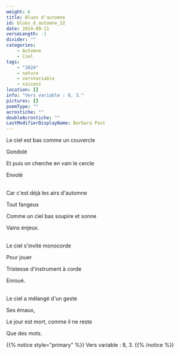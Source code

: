 ```yaml
---
weight: 6
title: Blues d'automne
id: blues_d_automne_22
date: 2024-09-11
verseLength: -1
divider: ""
categories:
    - Automne
    - Ciel
tags:
    - "2024"
    - nature
    - versVariable
    - saisons
location: []
info: "Vers variable : 8, 3."
pictures: []
poemType: ""
acrostiche: ""
doubleAcrostiche: ""
LastModifierDisplayName: Barbara Post
---
```

Le ciel est bas comme un couvercle

Gondolé

Et puis on cherche en vain le cercle

Envolé

 \
Car c'est déjà les airs d'automne

Tout fangeux

Comme un ciel bas soupire et sonne

Vains enjeux.

 \
Le ciel s'invite monocorde

Pour jouer

Tristesse d'instrument à corde

Enroué.

 \
Le ciel a mélangé d'un geste

Ses émaux,

Le jour est mort, comme il ne reste

Que des mots.
<!-- FM:Snippet:Start data:{"id":"_simpleNotice","fields":[{"name":"content","value":"Vers variable : 8, 3."}]} -->
{{% notice style="primary" %}}
Vers variable : 8, 3.
{{% /notice %}}
<!-- FM:Snippet:End -->